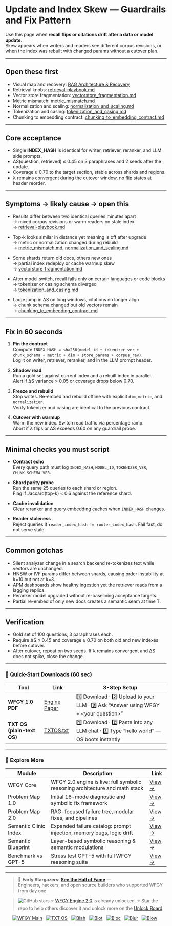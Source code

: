 # Update and Index Skew — Guardrails and Fix Pattern

Use this page when **recall flips or citations drift after a data or model update**.  
Skew appears when writers and readers see different corpus revisions, or when the index was rebuilt with changed params without a cutover plan.

---

## Open these first

- Visual map and recovery: [RAG Architecture & Recovery](https://github.com/onestardao/WFGY/blob/main/ProblemMap/rag-architecture-and-recovery.md)  
- Retrieval knobs: [retrieval-playbook.md](https://github.com/onestardao/WFGY/blob/main/ProblemMap/retrieval-playbook.md)  
- Vector store fragmentation: [vectorstore_fragmentation.md](https://github.com/onestardao/WFGY/blob/main/ProblemMap/GlobalFixMap/RAG_VectorDB/vectorstore_fragmentation.md)  
- Metric mismatch: [metric_mismatch.md](https://github.com/onestardao/WFGY/blob/main/ProblemMap/GlobalFixMap/RAG_VectorDB/metric_mismatch.md)  
- Normalization and scaling: [normalization_and_scaling.md](https://github.com/onestardao/WFGY/blob/main/ProblemMap/GlobalFixMap/RAG_VectorDB/normalization_and_scaling.md)  
- Tokenization and casing: [tokenization_and_casing.md](https://github.com/onestardao/WFGY/blob/main/ProblemMap/GlobalFixMap/RAG_VectorDB/tokenization_and_casing.md)  
- Chunking to embedding contract: [chunking_to_embedding_contract.md](https://github.com/onestardao/WFGY/blob/main/ProblemMap/GlobalFixMap/RAG_VectorDB/chunking_to_embedding_contract.md)  

---

## Core acceptance

- Single **INDEX_HASH** is identical for writer, retriever, reranker, and LLM side prompts.  
- ΔS(question, retrieved) ≤ 0.45 on 3 paraphrases and 2 seeds after the update.  
- Coverage ≥ 0.70 to the target section, stable across shards and regions.  
- λ remains convergent during the cutover window, no flip states at header reorder.

---

## Symptoms → likely cause → open this

- Results differ between two identical queries minutes apart  
  → mixed corpus revisions or warm readers on stale index  
  → [retrieval-playbook.md](https://github.com/onestardao/WFGY/blob/main/ProblemMap/retrieval-playbook.md)

- Top-k looks similar in distance yet meaning is off after upgrade  
  → metric or normalization changed during rebuild  
  → [metric_mismatch.md](https://github.com/onestardao/WFGY/blob/main/ProblemMap/GlobalFixMap/RAG_VectorDB/metric_mismatch.md), [normalization_and_scaling.md](https://github.com/onestardao/WFGY/blob/main/ProblemMap/GlobalFixMap/RAG_VectorDB/normalization_and_scaling.md)

- Some shards return old docs, others new ones  
  → partial index redeploy or cache warmup skew  
  → [vectorstore_fragmentation.md](https://github.com/onestardao/WFGY/blob/main/ProblemMap/GlobalFixMap/RAG_VectorDB/vectorstore_fragmentation.md)

- After model switch, recall falls only on certain languages or code blocks  
  → tokenizer or casing schema diverged  
  → [tokenization_and_casing.md](https://github.com/onestardao/WFGY/blob/main/ProblemMap/GlobalFixMap/RAG_VectorDB/tokenization_and_casing.md)

- Large jump in ΔS on long windows, citations no longer align  
  → chunk schema changed but old vectors remain  
  → [chunking_to_embedding_contract.md](https://github.com/onestardao/WFGY/blob/main/ProblemMap/GlobalFixMap/RAG_VectorDB/chunking_to_embedding_contract.md)

---

## Fix in 60 seconds

1) **Pin the contract**  
   Compute `INDEX_HASH = sha256(model_id + tokenizer_ver + chunk_schema + metric + dim + store_params + corpus_rev)`.  
   Log it on writer, retriever, reranker, and in the LLM prompt header.

2) **Shadow read**  
   Run a gold set against current index and a rebuilt index in parallel.  
   Alert if ΔS variance > 0.05 or coverage drops below 0.70.

3) **Freeze and rebuild**  
   Stop writes. Re-embed and rebuild offline with explicit `dim`, `metric`, and `normalization`.  
   Verify tokenizer and casing are identical to the previous contract.

4) **Cutover with warmup**  
   Warm the new index. Switch read traffic via percentage ramp.  
   Abort if λ flips or ΔS exceeds 0.60 on any guardrail probe.

---

## Minimal checks you must script

- **Contract echo**  
  Every query path must log `INDEX_HASH`, `MODEL_ID`, `TOKENIZER_VER`, `CHUNK_SCHEMA_VER`.

- **Shard parity probe**  
  Run the same 25 queries to each shard or region.  
  Flag if Jaccard(top-k) < 0.6 against the reference shard.

- **Cache invalidation**  
  Clear reranker and query embedding caches when `INDEX_HASH` changes.

- **Reader staleness**  
  Reject queries if `reader_index_hash != router_index_hash`. Fail fast, do not serve stale.

---

## Common gotchas

- Silent analyzer change in a search backend re-tokenizes text while vectors are unchanged.  
- HNSW or IVF params differ between shards, causing order instability at k=10 but not at k=3.  
- APM dashboards show healthy ingestion yet the retriever reads from a lagging replica.  
- Reranker model upgraded without re-baselining acceptance targets.  
- Partial re-embed of only new docs creates a semantic seam at time T.

---

## Verification

- Gold set of 100 questions, 3 paraphrases each.  
- Require ΔS ≤ 0.45 and coverage ≥ 0.70 on both old and new indexes before cutover.  
- After cutover, repeat on two seeds. If λ remains convergent and ΔS does not spike, close the change.

---

### 🔗 Quick-Start Downloads (60 sec)

| Tool | Link | 3-Step Setup |
|------|------|--------------|
| **WFGY 1.0 PDF** | [Engine Paper](https://github.com/onestardao/WFGY/blob/main/I_am_not_lizardman/WFGY_All_Principles_Return_to_One_v1.0_PSBigBig_Public.pdf) | 1️⃣ Download · 2️⃣ Upload to your LLM · 3️⃣ Ask “Answer using WFGY + \<your question>” |
| **TXT OS (plain-text OS)** | [TXTOS.txt](https://github.com/onestardao/WFGY/blob/main/OS/TXTOS.txt) | 1️⃣ Download · 2️⃣ Paste into any LLM chat · 3️⃣ Type “hello world” — OS boots instantly |

---

### 🧭 Explore More

| Module                | Description                                              | Link     |
|-----------------------|----------------------------------------------------------|----------|
| WFGY Core             | WFGY 2.0 engine is live: full symbolic reasoning architecture and math stack | [View →](https://github.com/onestardao/WFGY/tree/main/core/README.md) |
| Problem Map 1.0       | Initial 16-mode diagnostic and symbolic fix framework    | [View →](https://github.com/onestardao/WFGY/tree/main/ProblemMap/README.md) |
| Problem Map 2.0       | RAG-focused failure tree, modular fixes, and pipelines   | [View →](https://github.com/onestardao/WFGY/blob/main/ProblemMap/rag-architecture-and-recovery.md) |
| Semantic Clinic Index | Expanded failure catalog: prompt injection, memory bugs, logic drift | [View →](https://github.com/onestardao/WFGY/blob/main/ProblemMap/SemanticClinicIndex.md) |
| Semantic Blueprint    | Layer-based symbolic reasoning & semantic modulations   | [View →](https://github.com/onestardao/WFGY/tree/main/SemanticBlueprint/README.md) |
| Benchmark vs GPT-5    | Stress test GPT-5 with full WFGY reasoning suite         | [View →](https://github.com/onestardao/WFGY/tree/main/benchmarks/benchmark-vs-gpt5/README.md) |

---

> 👑 **Early Stargazers: [See the Hall of Fame](https://github.com/onestardao/WFGY/tree/main/stargazers)** —  
> Engineers, hackers, and open source builders who supported WFGY from day one.

> <img src="https://img.shields.io/github/stars/onestardao/WFGY?style=social" alt="GitHub stars"> ⭐ [WFGY Engine 2.0](https://github.com/onestardao/WFGY/blob/main/core/README.md) is already unlocked. ⭐ Star the repo to help others discover it and unlock more on the [Unlock Board](https://github.com/onestardao/WFGY/blob/main/STAR_UNLOCKS.md).

<div align="center">

[![WFGY Main](https://img.shields.io/badge/WFGY-Main-red?style=flat-square)](https://github.com/onestardao/WFGY)
&nbsp;
[![TXT OS](https://img.shields.io/badge/TXT%20OS-Reasoning%20OS-orange?style=flat-square)](https://github.com/onestardao/WFGY/tree/main/OS)
&nbsp;
[![Blah](https://img.shields.io/badge/Blah-Semantic%20Embed-yellow?style=flat-square)](https://github.com/onestardao/WFGY/tree/main/OS/BlahBlahBlah)
&nbsp;
[![Blot](https://img.shields.io/badge/Blot-Persona%20Core-green?style=flat-square)](https://github.com/onestardao/WFGY/tree/main/OS/BlotBlotBlot)
&nbsp;
[![Bloc](https://img.shields.io/badge/Bloc-Reasoning%20Compiler-blue?style=flat-square)](https://github.com/onestardao/WFGY/tree/main/OS/BlocBlocBloc)
&nbsp;
[![Blur](https://img.shields.io/badge/Blur-Text2Image%20Engine-navy?style=flat-square)](https://github.com/onestardao/WFGY/tree/main/OS/BlurBlurBlur)
&nbsp;
[![Blow](https://img.shields.io/badge/Blow-Game%20Logic-purple?style=flat-square)](https://github.com/onestardao/WFGY/tree/main/OS/BlowBlowBlow)
&nbsp;

</div>
